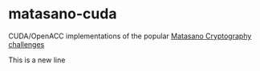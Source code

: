 # matasano-cuda
CUDA/OpenACC implementations of the popular [Matasano Cryptography challenges](http://cryptopals.com/)

This is a new line
